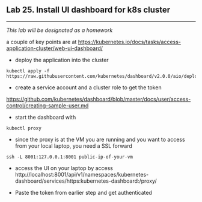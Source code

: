 ## Lab 25. Install UI dashboard for k8s cluster
___

_This lab will be designated as a homework_

a couple of key points are at https://kubernetes.io/docs/tasks/access-application-cluster/web-ui-dashboard/


* deploy the application into the cluster
```
kubectl apply -f https://raw.githubusercontent.com/kubernetes/dashboard/v2.0.0/aio/deploy/recommended.yaml
```

* create a service account and a cluster role to get the token

https://github.com/kubernetes/dashboard/blob/master/docs/user/access-control/creating-sample-user.md

* start the dashboard with
```
kubectl proxy
```

* since the proxy is at the VM you are running and you want to access from your local laptop, you need a SSL forward
```
ssh -L 8001:127.0.0.1:8001 public-ip-of-your-vm
```

* access the UI on your laptop by access 
 http://localhost:8001/api/v1/namespaces/kubernetes-dashboard/services/https:kubernetes-dashboard:/proxy/
 
* Paste the token from earlier step and get authenticated

